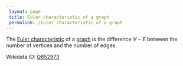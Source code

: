 ```yaml
---
 layout: page
 title: Euler characteristic of a graph
 permalink: /Euler_characteristic_of_a_graph
---
```

The [Euler characteristic](https://defsmath.github.io/DefsMath/Euler_characteristic) of a [graph](https://defsmath.github.io/DefsMath/graph) is the difference $V-E$ between the number of vertices and the number of edges. 

Wikidata ID: [Q852973](https://www.wikidata.org/wiki/Q852973)